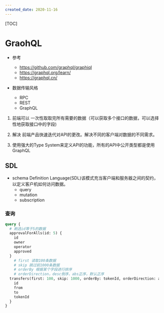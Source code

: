 ```yaml
---
created_date: 2020-11-16
---
```


[TOC]

# GraohQL

- 参考

  - https://github.com/graphql/graphiql
  - https://graphql.org/learn/
  - https://graphql.cn/

- 数据传输风格

  - RPC
  - REST
  - GraphQL

1. 前端可以 一次性取取完所有需要的数据（可以获取多个接口的数据，可以选择性地获取接口中的字段)

2. 解决 前端产品快速迭代对API的更改。解决不同的客户端对数据的不同需求。

3. 使用强大的Type System来定义API的功能，所有的API中公开类型都是使用GraphQL

## SDL

- schema Definition Language(SDL)该模式充当客户端和服务器之间的契约，以定义客户机如何访问数据。
  - query
  - mutation
  - subscription

### 查询

```graphql
query {
  # 刷选id等于5的数据
  approvalForAlls(id: 5) {
    id
    owner
    operator
    approved
  }
    # first 读取100条数据
    # skip 跳过前1000条数据
    # orderBy 根据某个字段进行排序
    # orderDirection，desc倒序，abs正序，默认正序
  transfers(first: 100, skip: 1000, orderBy: tokenId, orderDirection: asc) {
    id
    from
    to
    tokenId
  }
}
```
